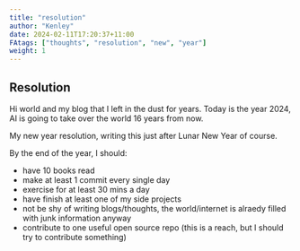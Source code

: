 ```yaml
---
title: "resolution"
author: "Kenley"
date: 2024-02-11T17:20:37+11:00
FAtags: ["thoughts", "resolution", "new", "year"]
weight: 1
---
```


## Resolution

Hi world and my blog that I left in the dust for years. Today is the year 2024,
AI is going to take over the world 16 years from now.

My new year resolution, writing this just after Lunar New Year of course.

By the end of the year, I should:

- have 10 books read
- make at least 1 commit every single day
- exercise for at least 30 mins a day
- have finish at least one of my side projects
- not be shy of writing blogs/thoughts, the world/internet is alraedy filled
  with junk information anyway
- contribute to one useful open source repo (this is a reach, but I should try
  to contribute something)
